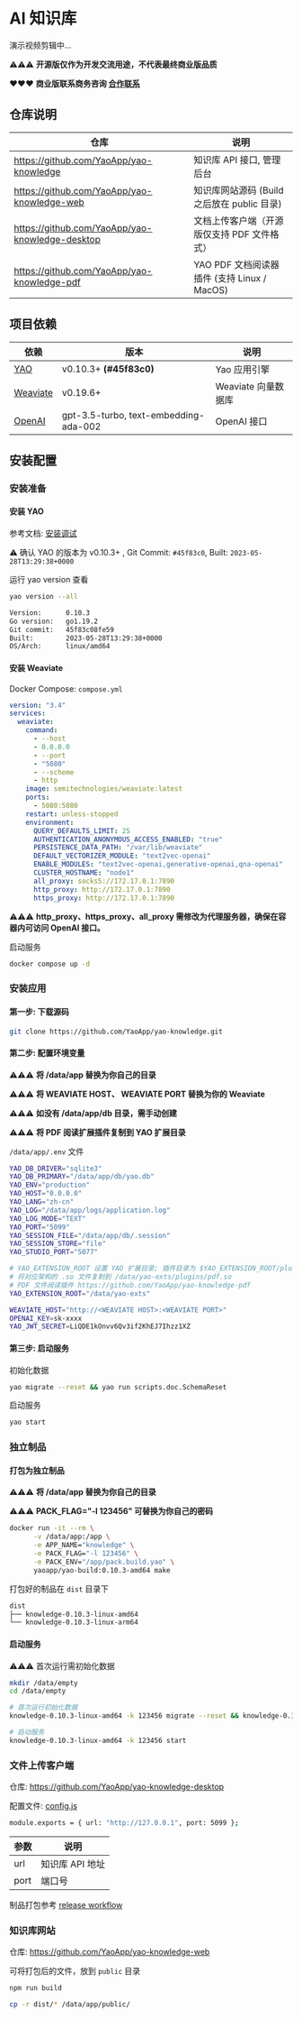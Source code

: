 # AI 知识库

演示视频剪辑中...

⚠️⚠️⚠️ **开源版仅作为开发交流用途，不代表最终商业版品质**

❤️❤️❤️ **商业版联系商务咨询 [合作联系](https://yaoapps.com/contact)**

## 仓库说明

| 仓库                                            | 说明                                        |
| ----------------------------------------------- | ------------------------------------------- |
| https://github.com/YaoApp/yao-knowledge         | 知识库 API 接口, 管理后台                   |
| https://github.com/YaoApp/yao-knowledge-web     | 知识库网站源码 (Build 之后放在 public 目录) |
| https://github.com/YaoApp/yao-knowledge-desktop | 文档上传客户端（开源版仅支持 PDF 文件格式） |
| https://github.com/YaoApp/yao-knowledge-pdf     | YAO PDF 文档阅读器插件 (支持 Linux / MacOS) |

## 项目依赖

| 依赖                                             | 版本                                  | 说明                |
| ------------------------------------------------ | ------------------------------------- | ------------------- |
| [YAO](https://yaoapps.com/)                      | v0.10.3+ **(#45f83c0)**               | Yao 应用引擎        |
| [Weaviate](https://github.com/weaviate/weaviate) | v0.19.6+                              | Weaviate 向量数据库 |
| [OpenAI](https://platform.openai.com/)           | gpt-3.5-turbo, text-embedding-ada-002 | OpenAI 接口         |

## 安装配置

### 安装准备

#### 安装 YAO

参考文档: [安装调试](https://yaoapps.com/doc/%E4%BB%8B%E7%BB%8D/%E5%AE%89%E8%A3%85%E8%B0%83%E8%AF%95)

⚠️ 确认 YAO 的版本为 v0.10.3+ , Git Commit: `#45f83c0`, Built: `2023-05-28T13:29:38+0000`

运行 yao version 查看

```bash
yao version --all
```

```bash
Version:	  0.10.3
Go version:	  go1.19.2
Git commit:	  45f83c08fe59
Built:	      2023-05-28T13:29:38+0000
OS/Arch:	  linux/amd64
```

#### 安装 Weaviate

Docker Compose: `compose.yml`

```yaml
version: "3.4"
services:
  weaviate:
    command:
      - --host
      - 0.0.0.0
      - --port
      - "5080"
      - --scheme
      - http
    image: semitechnologies/weaviate:latest
    ports:
      - 5080:5080
    restart: unless-stopped
    environment:
      QUERY_DEFAULTS_LIMIT: 25
      AUTHENTICATION_ANONYMOUS_ACCESS_ENABLED: "true"
      PERSISTENCE_DATA_PATH: "/var/lib/weaviate"
      DEFAULT_VECTORIZER_MODULE: "text2vec-openai"
      ENABLE_MODULES: "text2vec-openai,generative-openai,qna-openai"
      CLUSTER_HOSTNAME: "node1"
      all_proxy: socks5://172.17.0.1:7890
      http_proxy: http://172.17.0.1:7890
      https_proxy: http://172.17.0.1:7890
```

⚠️⚠️⚠️ **http_proxy、https_proxy、all_proxy 需修改为代理服务器，确保在容器内可访问 OpenAI 接口。**

启动服务

```bash
docker compose up -d
```

### 安装应用

#### 第一步: 下载源码

```bash
git clone https://github.com/YaoApp/yao-knowledge.git
```

#### 第二步: 配置环境变量

⚠️⚠️⚠️ **将 /data/app 替换为你自己的目录**

⚠️⚠️⚠️ **将 WEAVIATE HOST、 WEAVIATE PORT 替换为你的 Weaviate**

⚠️⚠️⚠️ **如没有 /data/app/db 目录，需手动创建**

⚠️⚠️⚠️ **将 PDF 阅读扩展插件复制到 YAO 扩展目录**

`/data/app/.env` 文件

```bash
YAO_DB_DRIVER="sqlite3"
YAO_DB_PRIMARY="/data/app/db/yao.db"
YAO_ENV="production"
YAO_HOST="0.0.0.0"
YAO_LANG="zh-cn"
YAO_LOG="/data/app/logs/application.log"
YAO_LOG_MODE="TEXT"
YAO_PORT="5099"
YAO_SESSION_FILE="/data/app/db/.session"
YAO_SESSION_STORE="file"
YAO_STUDIO_PORT="5077"

# YAO_EXTENSION_ROOT 设置 YAO 扩展目录; 插件目录为 $YAO_EXTENSION_ROOT/plugins。
# 将对应架构的 .so 文件复制到 /data/yao-exts/plugins/pdf.so
# PDF 文件阅读插件 https://github.com/YaoApp/yao-knowledge-pdf
YAO_EXTENSION_ROOT="/data/yao-exts"

WEAVIATE_HOST="http://<WEAVIATE HOST>:<WEAVIATE PORT>"
OPENAI_KEY=sk-xxxx
YAO_JWT_SECRET=LiQDE1kOnvv6Qv3if2KhEJ7Ihzz1XZ

```

#### 第三步: 启动服务

初始化数据

```bash
yao migrate --reset && yao run scripts.doc.SchemaReset

```

启动服务

```bash
yao start
```

### 独立制品

#### 打包为独立制品

⚠️⚠️⚠️ **将 /data/app 替换为你自己的目录**

⚠️⚠️⚠️ **PACK_FLAG="-l 123456" 可替换为你自己的密码**

```bash
docker run -it --rm \
      -v /data/app:/app \
      -e APP_NAME="knowledge" \
      -e PACK_FLAG="-l 123456" \
      -e PACK_ENV="/app/pack.build.yao" \
      yaoapp/yao-build:0.10.3-amd64 make
```

打包好的制品在 `dist` 目录下

```bash
dist
├── knowledge-0.10.3-linux-amd64
└── knowledge-0.10.3-linux-arm64
```

#### 启动服务

⚠️⚠️⚠️ 首次运行需初始化数据

```bash
mkdir /data/empty
cd /data/empty

# 首次运行初始化数据
knowledge-0.10.3-linux-amd64 -k 123456 migrate --reset && knowledge-0.10.3-linux-amd64 -k 123456 run scripts.doc.SchemaReset

# 启动服务
knowledge-0.10.3-linux-amd64 -k 123456 start
```

### 文件上传客户端

仓库: https://github.com/YaoApp/yao-knowledge-desktop

配置文件: [config.js](https://github.com/YaoApp/yao-knowledge-desktop/blob/main/config.js)

```bash
module.exports = { url: "http://127.0.0.1", port: 5099 };
```

| 参数 | 说明            |
| ---- | --------------- |
| url  | 知识库 API 地址 |
| port | 端口号          |

制品打包参考 [release workflow](https://github.com/YaoApp/yao-knowledge-desktop/blob/main/.github/workflows/release.yml)

### 知识库网站

仓库: https://github.com/YaoApp/yao-knowledge-web

可将打包后的文件，放到 `public` 目录

```bash
npm run build
```

```bash
cp -r dist/* /data/app/public/
```
